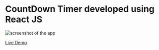 # CountDown Timer developed using React JS

![screenshot of the app](https://raw.githubusercontent.com/praveenorugantitech/praveenorugantitech-reactjs/master/0_Projects/praveenorugantitech-countdown-timer/src/images/screenshot.PNG "CountDown Timer")


[Live Demo](https://praveencountdown-timer-app.firebaseapp.com/)






